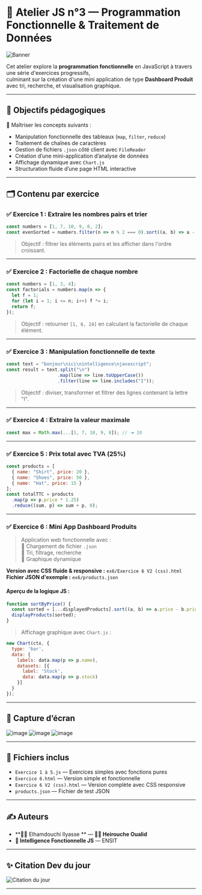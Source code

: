 
# 🚀 Atelier JS n°3 — Programmation Fonctionnelle & Traitement de Données

![Banner](https://capsule-render.vercel.app/api?type=waving&color=0:00c6ff,100:0072ff&height=200&section=header&text=Atelier%203%20JS&fontSize=40&fontAlign=center)

Cet atelier explore la **programmation fonctionnelle** en JavaScript à travers une série d'exercices progressifs,  
culminant sur la création d'une mini application de type **Dashboard Produit** avec tri, recherche, et visualisation graphique.

---

## 🧠 Objectifs pédagogiques

🎯 Maîtriser les concepts suivants :

- Manipulation fonctionnelle des tableaux (`map`, `filter`, `reduce`)
- Traitement de chaînes de caractères
- Gestion de fichiers `.json` côté client avec `FileReader`
- Création d’une mini-application d’analyse de données
- Affichage dynamique avec `Chart.js`
- Structuration fluide d’une page HTML interactive

---

## 🗂️ Contenu par exercice

### ✅ Exercice 1 : Extraire les nombres pairs et trier

```js
const numbers = [1, 7, 10, 9, 8, 2];
const evenSorted = numbers.filter(n => n % 2 === 0).sort((a, b) => a - b);
```

> Objectif : filtrer les éléments pairs et les afficher dans l'ordre croissant.

---

### ✅ Exercice 2 : Factorielle de chaque nombre

```js
const numbers = [1, 3, 4];
const factorials = numbers.map(n => {
  let f = 1;
  for (let i = 1; i <= n; i++) f *= i;
  return f;
});
```

> Objectif : retourner `[1, 6, 24]` en calculant la factorielle de chaque élément.

---

### ✅ Exercice 3 : Manipulation fonctionnelle de texte

```js
const text = "bonjour\nici\nintelligence\njavascript";
const result = text.split("\n")
                   .map(line => line.toUpperCase())
                   .filter(line => line.includes("I"));
```

> Objectif : diviser, transformer et filtrer des lignes contenant la lettre "I".

---

### ✅ Exercice 4 : Extraire la valeur maximale

```js
const max = Math.max(...[1, 7, 10, 9, 8]); // ➜ 10
```

---

### ✅ Exercice 5 : Prix total avec TVA (25%)

```js
const products = [
  { name: "Shirt", price: 20 },
  { name: "Shoes", price: 50 },
  { name: "Hat", price: 15 }
];
const totalTTC = products
  .map(p => p.price * 1.25)
  .reduce((sum, p) => sum + p, 0);
```

---

### ✅ Exercice 6 : Mini App Dashboard Produits

> Application web fonctionnelle avec :  
> 🔸 Chargement de fichier `.json`  
> 🔸 Tri, filtrage, recherche  
> 🔸 Graphique dynamique

**Version avec CSS fluide & responsive :** `ex6/Exercice 6 V2 (css).html`  
**Fichier JSON d'exemple :** `ex6/products.json`

#### Aperçu de la logique JS :

```js
function sortByPrice() {
  const sorted = [...displayedProducts].sort((a, b) => a.price - b.price);
  displayProducts(sorted);
}
```

> Affichage graphique avec `Chart.js` :

```js
new Chart(ctx, {
  type: 'bar',
  data: {
    labels: data.map(p => p.name),
    datasets: [{
      label: 'Stock',
      data: data.map(p => p.stock)
    }]
  }
});
```

---

## 📸 Capture d’écran 
![image](https://github.com/user-attachments/assets/9e4bb60d-6460-4ddf-8f04-8dbd8f0ac322)
![image](https://github.com/user-attachments/assets/1d397991-bafc-4cd7-88c1-fea5a8b5556b)
![image](https://github.com/user-attachments/assets/5035b1db-67e6-4ef1-a63c-31136a0c0f11)

---
## 📎 Fichiers inclus

- `Exercice 1 à 5.js` — Exercices simples avec fonctions pures
- `Exercice 6.html` — Version simple et fonctionnelle
- `Exercice 6 V2 (css).html` — Version complète avec CSS responsive
- `products.json` — Fichier de test JSON

---

## ✍️ Auteurs

- **👨‍💻 Elhamdouchi Ilyasse ** — **👨‍💻 Heirouche Oualid**
- **🤖 Intelligence Fonctionnelle JS** — ENSIT  

---

## ✨ Citation Dev du jour

![Citation du jour](https://readme-quote-api.vercel.app/api?quote=Le%20code%20le%20plus%20puissant%20n’est%20pas%20celui%20qui%20impressionne%2C%20mais%20celui%20qui%20disparaît%20derrière%20la%20simplicité%20de%20son%20intention.&author=Dev%20Unknown)

---
